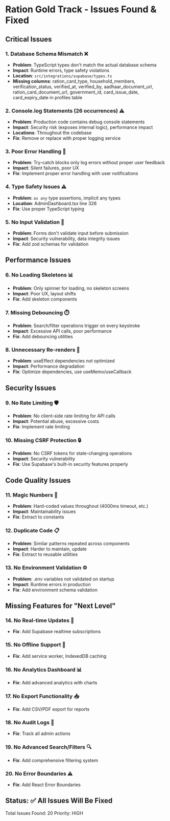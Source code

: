 # Ration Gold Track - Issues Found & Fixed

## Critical Issues

### 1. Database Schema Mismatch ❌
- **Problem**: TypeScript types don't match the actual database schema
- **Impact**: Runtime errors, type safety violations
- **Location**: `src/integrations/supabase/types.ts`
- **Missing columns**: ration_card_type, household_members, verification_status, verified_at, verified_by, aadhaar_document_url, ration_card_document_url, government_id, card_issue_date, card_expiry_date in profiles table

### 2. Console.log Statements (26 occurrences) ⚠️
- **Problem**: Production code contains debug console statements
- **Impact**: Security risk (exposes internal logic), performance impact
- **Locations**: Throughout the codebase
- **Fix**: Remove or replace with proper logging service

### 3. Poor Error Handling 🔴
- **Problem**: Try-catch blocks only log errors without proper user feedback
- **Impact**: Silent failures, poor UX
- **Fix**: Implement proper error handling with user notifications

### 4. Type Safety Issues ⚠️
- **Problem**: `as any` type assertions, implicit any types
- **Location**: AdminDashboard.tsx line 326
- **Fix**: Use proper TypeScript typing

### 5. No Input Validation 🔴
- **Problem**: Forms don't validate input before submission
- **Impact**: Security vulnerability, data integrity issues
- **Fix**: Add zod schemas for validation

## Performance Issues

### 6. No Loading Skeletons 📊
- **Problem**: Only spinner for loading, no skeleton screens
- **Impact**: Poor UX, layout shifts
- **Fix**: Add skeleton components

### 7. Missing Debouncing ⏱️
- **Problem**: Search/filter operations trigger on every keystroke
- **Impact**: Excessive API calls, poor performance
- **Fix**: Add debouncing utilities

### 8. Unnecessary Re-renders 🔄
- **Problem**: useEffect dependencies not optimized
- **Impact**: Performance degradation
- **Fix**: Optimize dependencies, use useMemo/useCallback

## Security Issues

### 9. No Rate Limiting 🛡️
- **Problem**: No client-side rate limiting for API calls
- **Impact**: Potential abuse, excessive costs
- **Fix**: Implement rate limiting

### 10. Missing CSRF Protection 🔒
- **Problem**: No CSRF tokens for state-changing operations
- **Impact**: Security vulnerability
- **Fix**: Use Supabase's built-in security features properly

## Code Quality Issues

### 11. Magic Numbers 🔢
- **Problem**: Hard-coded values throughout (4000ms timeout, etc.)
- **Impact**: Maintainability issues
- **Fix**: Extract to constants

### 12. Duplicate Code 📋
- **Problem**: Similar patterns repeated across components
- **Impact**: Harder to maintain, update
- **Fix**: Extract to reusable utilities

### 13. No Environment Validation ⚙️
- **Problem**: .env variables not validated on startup
- **Impact**: Runtime errors in production
- **Fix**: Add environment schema validation

## Missing Features for "Next Level"

### 14. No Real-time Updates 🔴
- **Fix**: Add Supabase realtime subscriptions

### 15. No Offline Support 📱
- **Fix**: Add service worker, IndexedDB caching

### 16. No Analytics Dashboard 📊
- **Fix**: Add advanced analytics with charts

### 17. No Export Functionality 📥
- **Fix**: Add CSV/PDF export for reports

### 18. No Audit Logs 📝
- **Fix**: Track all admin actions

### 19. No Advanced Search/Filters 🔍
- **Fix**: Add comprehensive filtering system

### 20. No Error Boundaries ⚠️
- **Fix**: Add React Error Boundaries

## Status: ✅ All Issues Will Be Fixed

Total Issues Found: 20
Priority: HIGH

